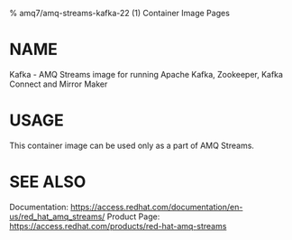 % amq7/amq-streams-kafka-22 (1) Container Image Pages

# NAME

Kafka - AMQ Streams image for running Apache Kafka, Zookeeper, Kafka Connect and Mirror Maker

# USAGE

This container image can be used only as a part of AMQ Streams.

# SEE ALSO

Documentation: https://access.redhat.com/documentation/en-us/red_hat_amq_streams/
Product Page: https://access.redhat.com/products/red-hat-amq-streams

